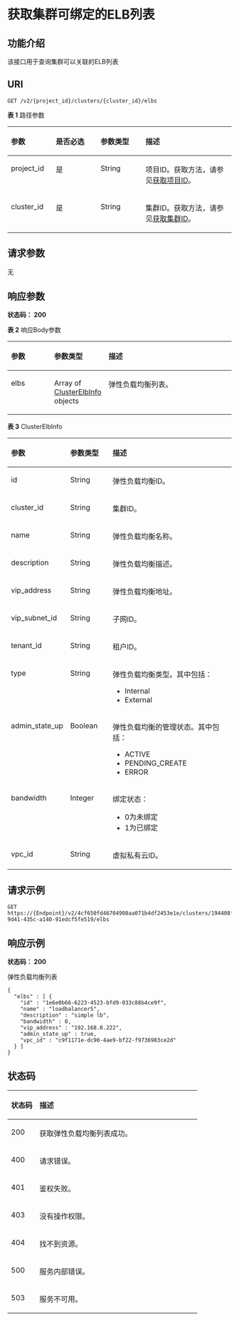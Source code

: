 # 获取集群可绑定的ELB列表<a name="ZH-CN_TOPIC_0000001437661649"></a>

## 功能介绍<a name="section1155112547268"></a>

该接口用于查询集群可以关联的ELB列表

## URI<a name="section155566549267"></a>

```
GET /v2/{project_id}/clusters/{cluster_id}/elbs
```

**表 1**  路径参数

<a name="table25641754182617"></a>
<table><thead align="left"><tr id="row125616544268"><th class="cellrowborder" valign="top" width="20%" id="mcps1.2.5.1.1"><p id="p95651544268"><a name="p95651544268"></a><a name="p95651544268"></a>参数</p>
</th>
<th class="cellrowborder" valign="top" width="20%" id="mcps1.2.5.1.2"><p id="p3567125411265"><a name="p3567125411265"></a><a name="p3567125411265"></a>是否必选</p>
</th>
<th class="cellrowborder" valign="top" width="20%" id="mcps1.2.5.1.3"><p id="p115701554162618"><a name="p115701554162618"></a><a name="p115701554162618"></a>参数类型</p>
</th>
<th class="cellrowborder" valign="top" width="40%" id="mcps1.2.5.1.4"><p id="p13572154132613"><a name="p13572154132613"></a><a name="p13572154132613"></a>描述</p>
</th>
</tr>
</thead>
<tbody><tr id="row5562165402619"><td class="cellrowborder" valign="top" width="20%" headers="mcps1.2.5.1.1 "><p id="p1257419541268"><a name="p1257419541268"></a><a name="p1257419541268"></a>project_id</p>
</td>
<td class="cellrowborder" valign="top" width="20%" headers="mcps1.2.5.1.2 "><p id="p157645412618"><a name="p157645412618"></a><a name="p157645412618"></a>是</p>
</td>
<td class="cellrowborder" valign="top" width="20%" headers="mcps1.2.5.1.3 "><p id="p857820544266"><a name="p857820544266"></a><a name="p857820544266"></a>String</p>
</td>
<td class="cellrowborder" valign="top" width="40%" headers="mcps1.2.5.1.4 "><p id="p558085452613"><a name="p558085452613"></a><a name="p558085452613"></a>项目ID。获取方法，请参见<a href="获取项目ID.md">获取项目ID</a>。</p>
</td>
</tr>
<tr id="row13562454192612"><td class="cellrowborder" valign="top" width="20%" headers="mcps1.2.5.1.1 "><p id="p145831854102618"><a name="p145831854102618"></a><a name="p145831854102618"></a>cluster_id</p>
</td>
<td class="cellrowborder" valign="top" width="20%" headers="mcps1.2.5.1.2 "><p id="p8585754122618"><a name="p8585754122618"></a><a name="p8585754122618"></a>是</p>
</td>
<td class="cellrowborder" valign="top" width="20%" headers="mcps1.2.5.1.3 "><p id="p1858795472610"><a name="p1858795472610"></a><a name="p1858795472610"></a>String</p>
</td>
<td class="cellrowborder" valign="top" width="40%" headers="mcps1.2.5.1.4 "><p id="p1589135419263"><a name="p1589135419263"></a><a name="p1589135419263"></a>集群ID。获取方法，请参见<a href="获取集群ID.md">获取集群ID</a>。</p>
</td>
</tr>
</tbody>
</table>

## 请求参数<a name="section9591254202617"></a>

无

## 响应参数<a name="section1559795412266"></a>

**状态码： 200**

**表 2**  响应Body参数

<a name="zh-cn_topic_0000001387658504_response_ListClusterElbInfo"></a>
<table><thead align="left"><tr id="row760105411268"><th class="cellrowborder" valign="top" width="20%" id="mcps1.2.4.1.1"><p id="p116051854102610"><a name="p116051854102610"></a><a name="p116051854102610"></a>参数</p>
</th>
<th class="cellrowborder" valign="top" width="20%" id="mcps1.2.4.1.2"><p id="p8609115482619"><a name="p8609115482619"></a><a name="p8609115482619"></a>参数类型</p>
</th>
<th class="cellrowborder" valign="top" width="60%" id="mcps1.2.4.1.3"><p id="p1261110549267"><a name="p1261110549267"></a><a name="p1261110549267"></a>描述</p>
</th>
</tr>
</thead>
<tbody><tr id="row460225482613"><td class="cellrowborder" valign="top" width="20%" headers="mcps1.2.4.1.1 "><p id="p2614354112619"><a name="p2614354112619"></a><a name="p2614354112619"></a>elbs</p>
</td>
<td class="cellrowborder" valign="top" width="20%" headers="mcps1.2.4.1.2 "><p id="p66161454132619"><a name="p66161454132619"></a><a name="p66161454132619"></a>Array of <a href="#zh-cn_topic_0000001387658504_response_ClusterElbInfo">ClusterElbInfo</a> objects</p>
</td>
<td class="cellrowborder" valign="top" width="60%" headers="mcps1.2.4.1.3 "><p id="p5618854162618"><a name="p5618854162618"></a><a name="p5618854162618"></a>弹性负载均衡列表。</p>
</td>
</tr>
</tbody>
</table>

**表 3**  ClusterElbInfo

<a name="zh-cn_topic_0000001387658504_response_ClusterElbInfo"></a>
<table><thead align="left"><tr id="row26211154192616"><th class="cellrowborder" valign="top" width="20%" id="mcps1.2.4.1.1"><p id="p106271454172610"><a name="p106271454172610"></a><a name="p106271454172610"></a>参数</p>
</th>
<th class="cellrowborder" valign="top" width="19.97%" id="mcps1.2.4.1.2"><p id="p4629135482614"><a name="p4629135482614"></a><a name="p4629135482614"></a>参数类型</p>
</th>
<th class="cellrowborder" valign="top" width="60.029999999999994%" id="mcps1.2.4.1.3"><p id="p16631195492617"><a name="p16631195492617"></a><a name="p16631195492617"></a>描述</p>
</th>
</tr>
</thead>
<tbody><tr id="row1062145411263"><td class="cellrowborder" valign="top" width="20%" headers="mcps1.2.4.1.1 "><p id="p12633135472615"><a name="p12633135472615"></a><a name="p12633135472615"></a>id</p>
</td>
<td class="cellrowborder" valign="top" width="19.97%" headers="mcps1.2.4.1.2 "><p id="p10635175418267"><a name="p10635175418267"></a><a name="p10635175418267"></a>String</p>
</td>
<td class="cellrowborder" valign="top" width="60.029999999999994%" headers="mcps1.2.4.1.3 "><p id="p0637554132614"><a name="p0637554132614"></a><a name="p0637554132614"></a>弹性负载均衡ID。</p>
</td>
</tr>
<tr id="row66212541269"><td class="cellrowborder" valign="top" width="20%" headers="mcps1.2.4.1.1 "><p id="p163955419268"><a name="p163955419268"></a><a name="p163955419268"></a>cluster_id</p>
</td>
<td class="cellrowborder" valign="top" width="19.97%" headers="mcps1.2.4.1.2 "><p id="p86422542264"><a name="p86422542264"></a><a name="p86422542264"></a>String</p>
</td>
<td class="cellrowborder" valign="top" width="60.029999999999994%" headers="mcps1.2.4.1.3 "><p id="p164415547261"><a name="p164415547261"></a><a name="p164415547261"></a>集群ID。</p>
</td>
</tr>
<tr id="row36221554172620"><td class="cellrowborder" valign="top" width="20%" headers="mcps1.2.4.1.1 "><p id="p1764617544268"><a name="p1764617544268"></a><a name="p1764617544268"></a>name</p>
</td>
<td class="cellrowborder" valign="top" width="19.97%" headers="mcps1.2.4.1.2 "><p id="p11648185410265"><a name="p11648185410265"></a><a name="p11648185410265"></a>String</p>
</td>
<td class="cellrowborder" valign="top" width="60.029999999999994%" headers="mcps1.2.4.1.3 "><p id="p14650185422615"><a name="p14650185422615"></a><a name="p14650185422615"></a>弹性负载均衡名称。</p>
</td>
</tr>
<tr id="row19622135419265"><td class="cellrowborder" valign="top" width="20%" headers="mcps1.2.4.1.1 "><p id="p13652155492619"><a name="p13652155492619"></a><a name="p13652155492619"></a>description</p>
</td>
<td class="cellrowborder" valign="top" width="19.97%" headers="mcps1.2.4.1.2 "><p id="p365425412618"><a name="p365425412618"></a><a name="p365425412618"></a>String</p>
</td>
<td class="cellrowborder" valign="top" width="60.029999999999994%" headers="mcps1.2.4.1.3 "><p id="p76561854192618"><a name="p76561854192618"></a><a name="p76561854192618"></a>弹性负载均衡描述。</p>
</td>
</tr>
<tr id="row162255417262"><td class="cellrowborder" valign="top" width="20%" headers="mcps1.2.4.1.1 "><p id="p2066019543269"><a name="p2066019543269"></a><a name="p2066019543269"></a>vip_address</p>
</td>
<td class="cellrowborder" valign="top" width="19.97%" headers="mcps1.2.4.1.2 "><p id="p3662185418268"><a name="p3662185418268"></a><a name="p3662185418268"></a>String</p>
</td>
<td class="cellrowborder" valign="top" width="60.029999999999994%" headers="mcps1.2.4.1.3 "><p id="p16665195411260"><a name="p16665195411260"></a><a name="p16665195411260"></a>弹性负载均衡地址。</p>
</td>
</tr>
<tr id="row15622175492613"><td class="cellrowborder" valign="top" width="20%" headers="mcps1.2.4.1.1 "><p id="p11666554142617"><a name="p11666554142617"></a><a name="p11666554142617"></a>vip_subnet_id</p>
</td>
<td class="cellrowborder" valign="top" width="19.97%" headers="mcps1.2.4.1.2 "><p id="p266805462615"><a name="p266805462615"></a><a name="p266805462615"></a>String</p>
</td>
<td class="cellrowborder" valign="top" width="60.029999999999994%" headers="mcps1.2.4.1.3 "><p id="p6670125412266"><a name="p6670125412266"></a><a name="p6670125412266"></a>子网ID。</p>
</td>
</tr>
<tr id="row2622145432611"><td class="cellrowborder" valign="top" width="20%" headers="mcps1.2.4.1.1 "><p id="p17674155482610"><a name="p17674155482610"></a><a name="p17674155482610"></a>tenant_id</p>
</td>
<td class="cellrowborder" valign="top" width="19.97%" headers="mcps1.2.4.1.2 "><p id="p7676155422619"><a name="p7676155422619"></a><a name="p7676155422619"></a>String</p>
</td>
<td class="cellrowborder" valign="top" width="60.029999999999994%" headers="mcps1.2.4.1.3 "><p id="p1067955416265"><a name="p1067955416265"></a><a name="p1067955416265"></a>租户ID。</p>
</td>
</tr>
<tr id="row1262285413269"><td class="cellrowborder" valign="top" width="20%" headers="mcps1.2.4.1.1 "><p id="p186811854132615"><a name="p186811854132615"></a><a name="p186811854132615"></a>type</p>
</td>
<td class="cellrowborder" valign="top" width="19.97%" headers="mcps1.2.4.1.2 "><p id="p1368395452614"><a name="p1368395452614"></a><a name="p1368395452614"></a>String</p>
</td>
<td class="cellrowborder" valign="top" width="60.029999999999994%" headers="mcps1.2.4.1.3 "><p id="p147061491300"><a name="p147061491300"></a><a name="p147061491300"></a>弹性负载均衡类型。其中包括：</p>
<a name="ul13989132123014"></a><a name="ul13989132123014"></a><ul id="ul13989132123014"><li>Internal</li><li>External</li></ul>
<p id="p126861454182613"><a name="p126861454182613"></a><a name="p126861454182613"></a></p>
</td>
</tr>
<tr id="row14623165414267"><td class="cellrowborder" valign="top" width="20%" headers="mcps1.2.4.1.1 "><p id="p1688125411264"><a name="p1688125411264"></a><a name="p1688125411264"></a>admin_state_up</p>
</td>
<td class="cellrowborder" valign="top" width="19.97%" headers="mcps1.2.4.1.2 "><p id="p1669110546267"><a name="p1669110546267"></a><a name="p1669110546267"></a>Boolean</p>
</td>
<td class="cellrowborder" valign="top" width="60.029999999999994%" headers="mcps1.2.4.1.3 "><p id="p76321424183011"><a name="p76321424183011"></a><a name="p76321424183011"></a>弹性负载均衡的管理状态。其中包括：</p>
<a name="ul5267134017305"></a><a name="ul5267134017305"></a><ul id="ul5267134017305"><li>ACTIVE</li><li>PENDING_CREATE</li><li>ERROR</li></ul>
<p id="p669416544260"><a name="p669416544260"></a><a name="p669416544260"></a></p>
</td>
</tr>
<tr id="row146231854152616"><td class="cellrowborder" valign="top" width="20%" headers="mcps1.2.4.1.1 "><p id="p166961754102619"><a name="p166961754102619"></a><a name="p166961754102619"></a>bandwidth</p>
</td>
<td class="cellrowborder" valign="top" width="19.97%" headers="mcps1.2.4.1.2 "><p id="p106981654142614"><a name="p106981654142614"></a><a name="p106981654142614"></a>Integer</p>
</td>
<td class="cellrowborder" valign="top" width="60.029999999999994%" headers="mcps1.2.4.1.3 "><p id="p159631543143113"><a name="p159631543143113"></a><a name="p159631543143113"></a>绑定状态：</p>
<a name="ul36121556123110"></a><a name="ul36121556123110"></a><ul id="ul36121556123110"><li>0为未绑定</li><li>1为已绑定</li></ul>
<p id="p167009548267"><a name="p167009548267"></a><a name="p167009548267"></a></p>
</td>
</tr>
<tr id="row16623154122619"><td class="cellrowborder" valign="top" width="20%" headers="mcps1.2.4.1.1 "><p id="p0703155432620"><a name="p0703155432620"></a><a name="p0703155432620"></a>vpc_id</p>
</td>
<td class="cellrowborder" valign="top" width="19.97%" headers="mcps1.2.4.1.2 "><p id="p770618547268"><a name="p770618547268"></a><a name="p770618547268"></a>String</p>
</td>
<td class="cellrowborder" valign="top" width="60.029999999999994%" headers="mcps1.2.4.1.3 "><p id="p6708554102620"><a name="p6708554102620"></a><a name="p6708554102620"></a>虚拟私有云ID。</p>
</td>
</tr>
</tbody>
</table>

## 请求示例<a name="section1071095413264"></a>

```
GET https://{Endpoint}/v2/4cf650fd46704908aa071b4df2453e1e/clusters/194408fa-9d41-435c-a140-91edcf5fe519/elbs
```

## 响应示例<a name="section1271518548264"></a>

**状态码： 200**

弹性负载均衡列表

```
{
  "elbs" : [ {
    "id" : "1e6e0b66-6223-4523-bfd9-033c88b4ce9f",
    "name" : "loadbalancer5",
    "description" : "simple lb",
    "bandwidth" : 0,
    "vip_address" : "192.168.0.222",
    "admin_state_up" : true,
    "vpc_id" : "c9f1171e-dc90-4ae9-bf22-f9736983ce2d"
  } ]
}
```

## 状态码<a name="section474112544264"></a>

<a name="zh-cn_topic_0000001387658504_status_code"></a>
<table><thead align="left"><tr id="row177442054162617"><th class="cellrowborder" valign="top" width="14.979999999999999%" id="mcps1.1.3.1.1"><p id="p474655462613"><a name="p474655462613"></a><a name="p474655462613"></a>状态码</p>
</th>
<th class="cellrowborder" valign="top" width="85.02%" id="mcps1.1.3.1.2"><p id="p77481654142616"><a name="p77481654142616"></a><a name="p77481654142616"></a>描述</p>
</th>
</tr>
</thead>
<tbody><tr id="row474485412266"><td class="cellrowborder" valign="top" width="14.979999999999999%" headers="mcps1.1.3.1.1 "><p id="p1575017543263"><a name="p1575017543263"></a><a name="p1575017543263"></a>200</p>
</td>
<td class="cellrowborder" valign="top" width="85.02%" headers="mcps1.1.3.1.2 "><p id="p3753165419263"><a name="p3753165419263"></a><a name="p3753165419263"></a>获取弹性负载均衡列表成功。</p>
</td>
</tr>
<tr id="row1802126192011"><td class="cellrowborder" valign="top" width="14.979999999999999%" headers="mcps1.1.3.1.1 "><p id="p080213622019"><a name="p080213622019"></a><a name="p080213622019"></a>400</p>
</td>
<td class="cellrowborder" valign="top" width="85.02%" headers="mcps1.1.3.1.2 "><p id="p1080219614204"><a name="p1080219614204"></a><a name="p1080219614204"></a>请求错误。</p>
</td>
</tr>
<tr id="row813318919208"><td class="cellrowborder" valign="top" width="14.979999999999999%" headers="mcps1.1.3.1.1 "><p id="p1713315915209"><a name="p1713315915209"></a><a name="p1713315915209"></a>401</p>
</td>
<td class="cellrowborder" valign="top" width="85.02%" headers="mcps1.1.3.1.2 "><p id="p1613317932014"><a name="p1613317932014"></a><a name="p1613317932014"></a>鉴权失败。</p>
</td>
</tr>
<tr id="row695515112014"><td class="cellrowborder" valign="top" width="14.979999999999999%" headers="mcps1.1.3.1.1 "><p id="p195515112018"><a name="p195515112018"></a><a name="p195515112018"></a>403</p>
</td>
<td class="cellrowborder" valign="top" width="85.02%" headers="mcps1.1.3.1.2 "><p id="p17955181122014"><a name="p17955181122014"></a><a name="p17955181122014"></a>没有操作权限。</p>
</td>
</tr>
<tr id="row1989851111206"><td class="cellrowborder" valign="top" width="14.979999999999999%" headers="mcps1.1.3.1.1 "><p id="p489871162015"><a name="p489871162015"></a><a name="p489871162015"></a>404</p>
</td>
<td class="cellrowborder" valign="top" width="85.02%" headers="mcps1.1.3.1.2 "><p id="p19898101192014"><a name="p19898101192014"></a><a name="p19898101192014"></a>找不到资源。</p>
</td>
</tr>
<tr id="row14267346209"><td class="cellrowborder" valign="top" width="14.979999999999999%" headers="mcps1.1.3.1.1 "><p id="p20267104192019"><a name="p20267104192019"></a><a name="p20267104192019"></a>500</p>
</td>
<td class="cellrowborder" valign="top" width="85.02%" headers="mcps1.1.3.1.2 "><p id="p142679413207"><a name="p142679413207"></a><a name="p142679413207"></a>服务内部错误。</p>
</td>
</tr>
<tr id="row867415593195"><td class="cellrowborder" valign="top" width="14.979999999999999%" headers="mcps1.1.3.1.1 "><p id="p176747599199"><a name="p176747599199"></a><a name="p176747599199"></a>503</p>
</td>
<td class="cellrowborder" valign="top" width="85.02%" headers="mcps1.1.3.1.2 "><p id="p14674155941915"><a name="p14674155941915"></a><a name="p14674155941915"></a>服务不可用。</p>
</td>
</tr>
</tbody>
</table>

